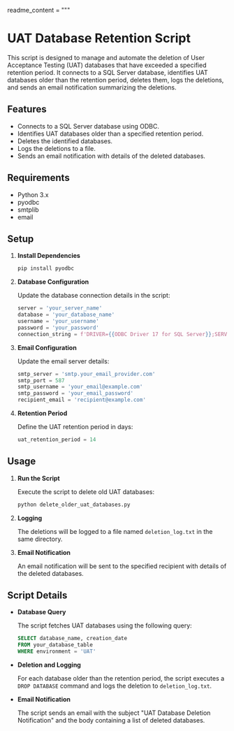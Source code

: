 readme_content = """
# UAT Database Retention Script

This script is designed to manage and automate the deletion of User Acceptance Testing (UAT) databases that have exceeded a specified retention period. It connects to a SQL Server database, identifies UAT databases older than the retention period, deletes them, logs the deletions, and sends an email notification summarizing the deletions.

## Features

- Connects to a SQL Server database using ODBC.
- Identifies UAT databases older than a specified retention period.
- Deletes the identified databases.
- Logs the deletions to a file.
- Sends an email notification with details of the deleted databases.

## Requirements

- Python 3.x
- pyodbc
- smtplib
- email

## Setup

1. **Install Dependencies**

    ```sh
    pip install pyodbc
    ```

2. **Database Configuration**

    Update the database connection details in the script:
    
    ```python
    server = 'your_server_name'
    database = 'your_database_name'
    username = 'your_username'
    password = 'your_password'
    connection_string = f'DRIVER={{ODBC Driver 17 for SQL Server}};SERVER={server};DATABASE={database};UID={username};PWD={password}'
    ```

3. **Email Configuration**

    Update the email server details:
    
    ```python
    smtp_server = 'smtp.your_email_provider.com'
    smtp_port = 587
    smtp_username = 'your_email@example.com'
    smtp_password = 'your_email_password'
    recipient_email = 'recipient@example.com'
    ```

4. **Retention Period**

    Define the UAT retention period in days:
    
    ```python
    uat_retention_period = 14
    ```

## Usage

1. **Run the Script**

    Execute the script to delete old UAT databases:
    
    ```sh
    python delete_older_uat_databases.py
    ```

2. **Logging**

    The deletions will be logged to a file named `deletion_log.txt` in the same directory.

3. **Email Notification**

    An email notification will be sent to the specified recipient with details of the deleted databases.

## Script Details

- **Database Query**

    The script fetches UAT databases using the following query:
    
    ```sql
    SELECT database_name, creation_date 
    FROM your_database_table 
    WHERE environment = 'UAT'
    ```

- **Deletion and Logging**

    For each database older than the retention period, the script executes a `DROP DATABASE` command and logs the deletion to `deletion_log.txt`.

- **Email Notification**

    The script sends an email with the subject "UAT Database Deletion Notification" and the body containing a list of deleted databases.

